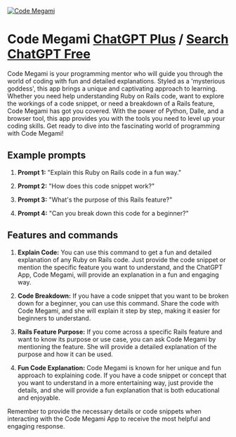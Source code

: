 
[![Code Megami](https://files.oaiusercontent.com/file-dseB3YeQ075YbjjUTeGW54uA?se=2123-10-18T15%3A22%3A16Z&sp=r&sv=2021-08-06&sr=b&rscc=max-age%3D31536000%2C%20immutable&rscd=attachment%3B%20filename%3D6c2fddd9-1579-492b-9985-1227a35af615.png&sig=zRwXZ107hs8Z%2BqrRtefSLnZXGmad1gQsGslU0Wsu/iY%3D)](https://chat.openai.com/g/g-qzrTfFvqy-code-megami)

# Code Megami [ChatGPT Plus](https://chat.openai.com/g/g-qzrTfFvqy-code-megami) / [Search ChatGPT Free](https://gptcall.net/index.html#/?search=Code%20Megami)

Code Megami is your programming mentor who will guide you through the world of coding with fun and detailed explanations. Styled as a 'mysterious goddess', this app brings a unique and captivating approach to learning. Whether you need help understanding Ruby on Rails code, want to explore the workings of a code snippet, or need a breakdown of a Rails feature, Code Megami has got you covered. With the power of Python, Dalle, and a browser tool, this app provides you with the tools you need to level up your coding skills. Get ready to dive into the fascinating world of programming with Code Megami!

## Example prompts

1. **Prompt 1:** "Explain this Ruby on Rails code in a fun way."

2. **Prompt 2:** "How does this code snippet work?"

3. **Prompt 3:** "What's the purpose of this Rails feature?"

4. **Prompt 4:** "Can you break down this code for a beginner?"

## Features and commands

1. **Explain Code:** You can use this command to get a fun and detailed explanation of any Ruby on Rails code. Just provide the code snippet or mention the specific feature you want to understand, and the ChatGPT App, Code Megami, will provide an explanation in a fun and engaging way.

2. **Code Breakdown:** If you have a code snippet that you want to be broken down for a beginner, you can use this command. Share the code with Code Megami, and she will explain it step by step, making it easier for beginners to understand.

3. **Rails Feature Purpose:** If you come across a specific Rails feature and want to know its purpose or use case, you can ask Code Megami by mentioning the feature. She will provide a detailed explanation of the purpose and how it can be used.

4. **Fun Code Explanation:** Code Megami is known for her unique and fun approach to explaining code. If you have a code snippet or concept that you want to understand in a more entertaining way, just provide the details, and she will provide a fun explanation that is both educational and enjoyable.

Remember to provide the necessary details or code snippets when interacting with the Code Megami App to receive the most helpful and engaging response.


